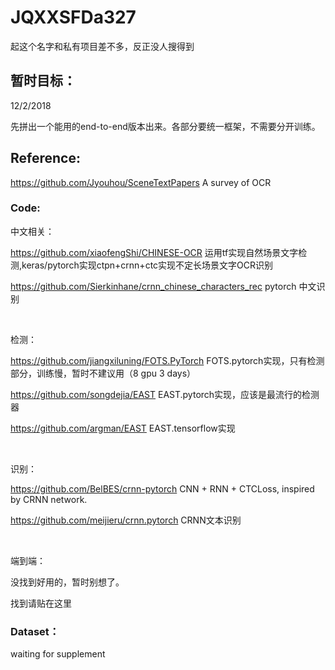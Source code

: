 # JQXXSFDa327
起这个名字和私有项目差不多，反正没人搜得到

## 暂时目标：

12/2/2018 

先拼出一个能用的end-to-end版本出来。各部分要统一框架，不需要分开训练。

## Reference:
https://github.com/Jyouhou/SceneTextPapers A survey of OCR

### Code:

中文相关：

https://github.com/xiaofengShi/CHINESE-OCR 运用tf实现自然场景文字检测,keras/pytorch实现ctpn+crnn+ctc实现不定长场景文字OCR识别

https://github.com/Sierkinhane/crnn_chinese_characters_rec pytorch 中文识别

<br>

检测：

https://github.com/jiangxiluning/FOTS.PyTorch FOTS.pytorch实现，只有检测部分，训练慢，暂时不建议用（8 gpu 3 days）

https://github.com/songdejia/EAST EAST.pytorch实现，应该是最流行的检测器

https://github.com/argman/EAST EAST.tensorflow实现

<br>

识别：

https://github.com/BelBES/crnn-pytorch CNN + RNN + CTCLoss, inspired by CRNN network.

https://github.com/meijieru/crnn.pytorch CRNN文本识别

<br>
 
端到端：

没找到好用的，暂时别想了。

找到请贴在这里

 
### Dataset：

  waiting for supplement

 
